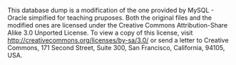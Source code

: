 This database dump is a modification of the one provided by MySQL - Oracle simpified for teaching pruposes. Both the original files and the modified ones are licensed under the Creative Commons Attribution-Share Alike 3.0 Unported License. To view a copy of this license, visit http://creativecommons.org/licenses/by-sa/3.0/ or send a letter to Creative Commons, 171 Second Street, Suite 300, San Francisco, California, 94105, USA.
